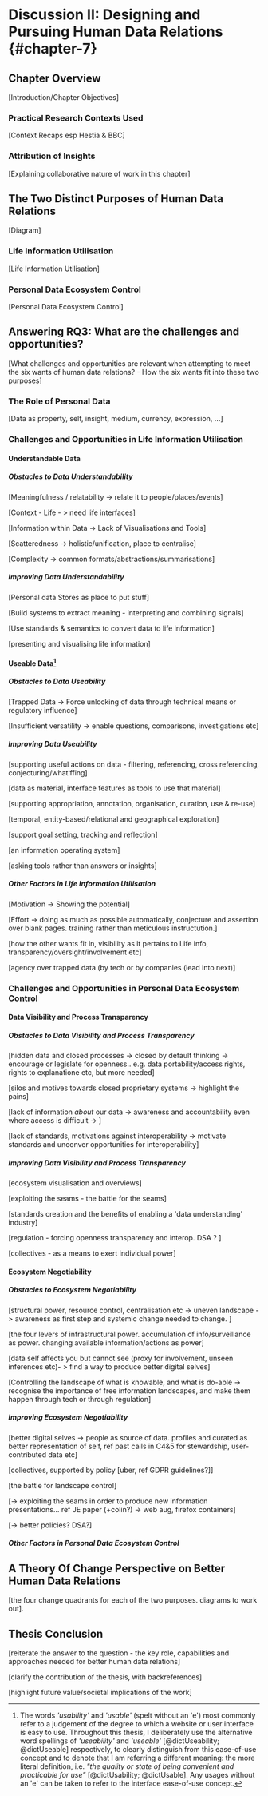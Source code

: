 Discussion II: Designing and Pursuing Human Data Relations {#chapter-7}
=======================

Chapter Overview
----------------

[Introduction/Chapter Objectives]

### Practical Research Contexts Used

[Context Recaps esp Hestia & BBC]

### Attribution of Insights

[Explaining collaborative nature of work in this chapter]

The Two Distinct Purposes of Human Data Relations
-------------------------------------------------

[Diagram]

### Life Information Utilisation

[Life Information Utilisation]

### Personal Data Ecosystem Control

[Personal Data Ecosystem Control]

Answering RQ3: What are the challenges and opportunities?
---------------------------------------------------------

[What challenges and opportunities are relevant when attempting to meet the six wants of human data relations? - How the six wants fit into these two purposes]

### The Role of Personal Data

[Data as property, self, insight, medium, currency, expression, ...]

### Challenges and Opportunities in Life Information Utilisation

#### Understandable Data

##### Obstacles to Data Understandability

[Meaningfulness / relatability -> relate it to people/places/events]

[Context - Life - > need life interfaces]

[Information within Data -> Lack of Visualisations and Tools]

[Scatteredness -> holistic/unification, place to centralise]

[Complexity -> common formats/abstractions/summarisations]

##### Improving Data Understandability

[Personal data Stores as place to put stuff]

[Build systems to extract meaning - interpreting and combining signals]

[Use standards & semantics to convert data to life information]

[presenting and visualising life information]

#### Useable Data[^13]

[^13]: The words _'usability'_ and _'usable'_ (spelt without an 'e') most commonly refer to a judgement of the degree to which a website or user interface is easy to use. Throughout this thesis, I deliberately use the alternative word spellings of _'useability'_ and _'useable'_ [@dictUseability; @dictUseable] respectively, to clearly distinguish from this ease-of-use concept and to denote that I am referring a different meaning: the more literal definition, i.e. _"the quality or state of being convenient and practicable for use"_ [@dictUsability; @dictUsable]. Any usages without an 'e' can be taken to refer to the interface ease-of-use concept.

##### Obstacles to Data Useability

[Trapped Data -> Force unlocking of data through technical means or regulatory influence]

[Insufficient versatility -> enable questions, comparisons, investigations etc]


##### Improving Data Useability

[supporting useful actions on data - filtering, referencing, cross referencing, conjecturing/whatiffing]

[data as material, interface features as tools to use that material]

[supporting appropriation, annotation, organisation, curation, use & re-use]

[temporal, entity-based/relational and geographical exploration]

[support goal setting, tracking and reflection]

[an information operating system]

[asking tools rather than answers or insights]

##### Other Factors in Life Information Utilisation

[Motivation -> Showing the potential]

[Effort -> doing as much as possible automatically, conjecture and assertion over blank pages. training rather than meticulous instructution.]

[how the other wants fit in, visibility as it pertains to Life info, transparency/oversight/involvement etc]

[agency over trapped data (by tech or by companies (lead into next)]

### Challenges and Opportunities in Personal Data Ecosystem Control

#### Data Visibility and Process Transparency

##### Obstacles to Data Visibility and Process Transparency

[hidden data and closed processes -> closed by default thinking -> encourage or legislate for openness.. e.g. data portability/access rights, rights to explanatione etc, but more needed]

[silos and motives towards closed proprietary systems -> highlight the pains]

[lack of information *about* our data -> awareness and accountability even where access is difficult -> ]

[lack of standards, motivations against interoperability -> motivate standards and unconver opportunities for interoperability]

##### Improving Data Visibility and Process Transparency

[ecosystem visualisation and overviews]

[exploiting the seams - the battle for the seams]

[standards creation and the benefits of enabling a 'data understanding' industry]

[regulation - forcing openness transparency and interop. DSA ? ]

[collectives - as a means to exert individual power]

#### Ecosystem Negotiability

##### Obstacles to Ecosystem Negotiability

[structural power, resource control, centralisation etc -> uneven landscape -> awareness as first step and systemic change needed to change. ]

[the four levers of infrastructural power. accumulation of info/surveillance as power. changing available information/actions as power]

[data self affects you but cannot see (proxy for involvement, unseen inferences etc)- > find a way to produce better digital selves]

[Controlling the landscape of what is knowable, and what is do-able -> recognise the importance of free information landscapes, and make them happen through tech or through regulation]

##### Improving Ecosystem Negotiability

[better digital selves -> people as source of data. profiles and curated as better representation of self, ref past calls in C4&5 for stewardship, user-contributed data etc]

[collectives, supported by policy [uber, ref GDPR guidelines?]]

[the battle for landscape control]

[-> exploiting the seams in order to produce new information presentations... ref JE paper (+colin?) -> web aug, firefox containers]

[-> better policies? DSA?]

##### Other Factors in Personal Data Ecosystem Control

A Theory Of Change Perspective on Better Human Data Relations
-------------------------------------------------------------

[the four change quadrants for each of the two purposes. diagrams to work out].

Thesis Conclusion
-----------------

[reiterate the answer to the question - the key role, capabilities and approaches needed for better human data relations]

[clarify the contribution of the thesis, with backreferences]

[highlight future value/societal implications of the work]
